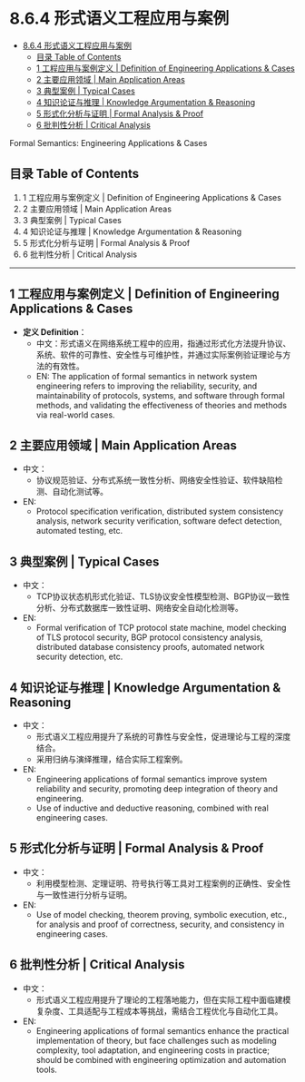 # 8.6.4 形式语义工程应用与案例


<!-- TOC START -->

- [8.6.4 形式语义工程应用与案例](#864-形式语义工程应用与案例)
  - [目录 Table of Contents](#目录-table-of-contents)
  - [1 工程应用与案例定义 | Definition of Engineering Applications & Cases](#1-工程应用与案例定义-definition-of-engineering-applications-cases)
  - [2 主要应用领域 | Main Application Areas](#2-主要应用领域-main-application-areas)
  - [3 典型案例 | Typical Cases](#3-典型案例-typical-cases)
  - [4 知识论证与推理 | Knowledge Argumentation & Reasoning](#4-知识论证与推理-knowledge-argumentation-reasoning)
  - [5 形式化分析与证明 | Formal Analysis & Proof](#5-形式化分析与证明-formal-analysis-proof)
  - [6 批判性分析 | Critical Analysis](#6-批判性分析-critical-analysis)

<!-- TOC END -->

Formal Semantics: Engineering Applications & Cases

## 目录 Table of Contents

1. 1 工程应用与案例定义 | Definition of Engineering Applications & Cases
2. 2 主要应用领域 | Main Application Areas
3. 3 典型案例 | Typical Cases
4. 4 知识论证与推理 | Knowledge Argumentation & Reasoning
5. 5 形式化分析与证明 | Formal Analysis & Proof
6. 6 批判性分析 | Critical Analysis

---

## 1 工程应用与案例定义 | Definition of Engineering Applications & Cases

- **定义 Definition**：
  - 中文：形式语义在网络系统工程中的应用，指通过形式化方法提升协议、系统、软件的可靠性、安全性与可维护性，并通过实际案例验证理论与方法的有效性。
  - EN: The application of formal semantics in network system engineering refers to improving the reliability, security, and maintainability of protocols, systems, and software through formal methods, and validating the effectiveness of theories and methods via real-world cases.

## 2 主要应用领域 | Main Application Areas

- 中文：
  - 协议规范验证、分布式系统一致性分析、网络安全性验证、软件缺陷检测、自动化测试等。
- EN:
  - Protocol specification verification, distributed system consistency analysis, network security verification, software defect detection, automated testing, etc.

## 3 典型案例 | Typical Cases

- 中文：
  - TCP协议状态机形式化验证、TLS协议安全性模型检测、BGP协议一致性分析、分布式数据库一致性证明、网络安全自动化检测等。
- EN:
  - Formal verification of TCP protocol state machine, model checking of TLS protocol security, BGP protocol consistency analysis, distributed database consistency proofs, automated network security detection, etc.

## 4 知识论证与推理 | Knowledge Argumentation & Reasoning

- 中文：
  - 形式语义工程应用提升了系统的可靠性与安全性，促进理论与工程的深度结合。
  - 采用归纳与演绎推理，结合实际工程案例。
- EN:
  - Engineering applications of formal semantics improve system reliability and security, promoting deep integration of theory and engineering.
  - Use of inductive and deductive reasoning, combined with real engineering cases.

## 5 形式化分析与证明 | Formal Analysis & Proof

- 中文：
  - 利用模型检测、定理证明、符号执行等工具对工程案例的正确性、安全性与一致性进行分析与证明。
- EN:
  - Use of model checking, theorem proving, symbolic execution, etc., for analysis and proof of correctness, security, and consistency in engineering cases.

## 6 批判性分析 | Critical Analysis

- 中文：
  - 形式语义工程应用提升了理论的工程落地能力，但在实际工程中面临建模复杂度、工具适配与工程成本等挑战，需结合工程优化与自动化工具。
- EN:
  - Engineering applications of formal semantics enhance the practical implementation of theory, but face challenges such as modeling complexity, tool adaptation, and engineering costs in practice; should be combined with engineering optimization and automation tools.
